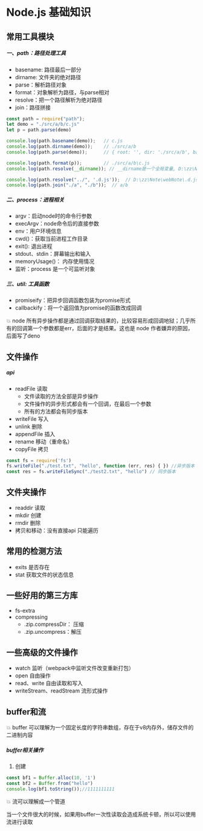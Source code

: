 # Node.js 基础知识

## 常用工具模块

##### 一、path：路径处理工具

- basename: 路径最后一部分
- dirname:  文件夹的绝对路径
- parse：解析路径对象
- format：对象解析为路径，与parse相对
- resolve：把一个路径解析为绝对路径
- join：路径拼接

```js
const path = require("path");
let demo = "./src/a/b/c.js"
let p = path.parse(demo)

console.log(path.basename(demo));   // c.js
console.log(path.dirname(demo));    // ./src/a/b
console.log(path.parse(demo));      // { root: '', dir: './src/a/b', base: 'c.js', ext: '.js', name: 'c' }

console.log(path.format(p));        // ./src/a/b\c.js
console.log(path.resolve(__dirname)); // __dirname是一个全局变量, D:\zz\Note\webNote\Node.js

console.log(path.resolve("../", '.d.js'));  // D:\zz\Note\webNote\.d.js
console.log(path.join("./a", "./b"));  // a/b

```

##### 二、process：进程相关

- argv：启动node时的命令行参数
- execArgv：node命令后的直接参数
- env：用户环境信息
- cwd()：获取当前进程工作目录
- exit(): 退出进程
- stdout、stdin：屏幕输出和输入
- memoryUsage()： 内存使用情况
- 监听：process 是一个可监听对象

##### 三、util:  工具函数

- promiseify：把异步回调函数包装为promise形式
- callbackify：将一个返回值为promise的函数改成回调


:boom: node 所有异步操作都是通过回调获取结果的，比较容易形成回调地狱；几乎所有的回调第一个参数都是err，后面的才是结果。这也是 node 作者嫌弃的原因，后面写了deno


## 文件操作

##### api 

- readFile 读取
    + 文件读取的方法全部是异步操作
    + 文件操作的异步形式都会有一个回调，在最后一个参数
    + 所有的方法都会有同步版本
- writeFile 写入
- unlink  删除
- appendFile 插入
- rename 移动（重命名）
- copyFile 拷贝

```js
const fs = require('fs')
fs.writeFile("./test.txt", "hello", function (err, res) { }) //异步版本
const res = fs.writeFileSync("./test2.txt", "hello") // 同步版本
```

## 文件夹操作

- readdir 读取
- mkdir 创建
- rmdir 删除
- 拷贝和移动：没有直接api 只能遍历

## 常用的检测方法

- exits 是否存在
- stat 获取文件的状态信息

## 一些好用的第三方库
 
- fs-extra 
- compressing
    - .zip.compressDir： 压缩
    - .zip.uncompress：解压

## 一些高级的文件操作

- watch 监听（webpack中监听文件改变重新打包）
- open 自由操作
- read、write 自由读取和写入
- writeStream、readStream 流形式操作

## buffer和流

:boom: buffer 可以理解为一个固定长度的字符串数组，存在于v8内存外，储存文件的二进制内容

##### buffer相关操作

1. 创建
```js
const bf1 = Buffer.alloc(10, '1')
const bf2 = Buffer.from("hello") 
console.log(bf1.toString());//1111111111
```

:boom: 流可以理解成一个管道

当一个文件很大的时候，如果用buffer一次性读取会造成系统卡顿，所以可以使用流进行读取